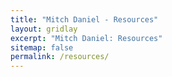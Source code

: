 ```yaml
---
title: "Mitch Daniel - Resources"
layout: gridlay
excerpt: "Mitch Daniel: Resources"
sitemap: false
permalink: /resources/
---
```


